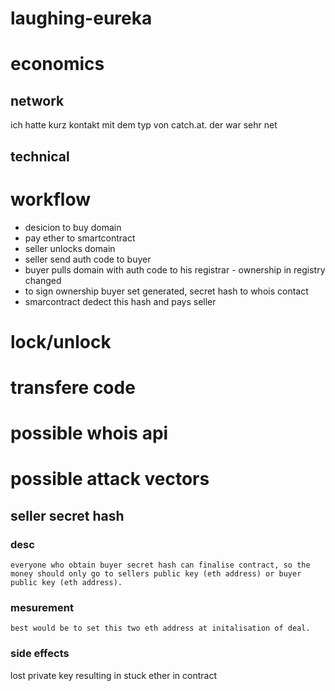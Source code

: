 # laughing-eureka

# economics

## network
 ich hatte kurz kontakt mit dem typ von catch.at. der war sehr net
## technical

# workflow

 - desicion to buy domain
 - pay ether to smartcontract
 - seller unlocks domain
 - seller send auth code to buyer
 - buyer pulls domain with auth code to his registrar - ownership in registry changed
 - to sign ownership buyer set generated, secret hash to whois contact
 - smarcontract dedect this hash and pays seller


# lock/unlock

# transfere code

# possible whois api



# possible attack vectors

  ##  seller secret hash 
  
  ### desc
    everyone who obtain buyer secret hash can finalise contract, so the money should only go to sellers public key (eth address) or buyer public key (eth address). 
  ### mesurement  
    best would be to set this two eth address at initalisation of deal.
  ### side effects
   lost private key resulting in stuck ether in contract   
    
